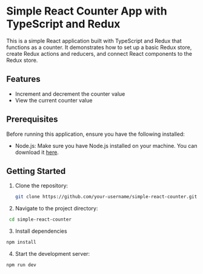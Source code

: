 # Simple React Counter App with TypeScript and Redux

This is a simple React application built with TypeScript and Redux that functions as a counter. It demonstrates how to set up a basic Redux store, create Redux actions and reducers, and connect React components to the Redux store.

## Features

- Increment and decrement the counter value
- View the current counter value

## Prerequisites

Before running this application, ensure you have the following installed:

- Node.js: Make sure you have Node.js installed on your machine. You can download it [here](https://nodejs.org/).

## Getting Started

1. Clone the repository:

   ```bash
   git clone https://github.com/your-username/simple-react-counter.git
   ```

2. Navigate to the project directory:

```bash
 cd simple-react-counter
```

3. Install dependencies

```bash
npm install

```

4. Start the development server:

```bash
npm run dev
```
